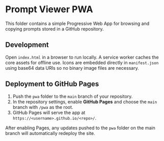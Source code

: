 # Prompt Viewer PWA

This folder contains a simple Progressive Web App for browsing and copying prompts stored in a GitHub repository.

## Development

Open `index.html` in a browser to run locally. A service worker caches the core assets for offline use. Icons are embedded directly in `manifest.json` using base64 data URIs so no binary image files are necessary.

## Deployment to GitHub Pages

1. Push the `pwa` folder to the `main` branch of your repository.
2. In the repository settings, enable **GitHub Pages** and choose the `main` branch with `/pwa` as the root.
3. GitHub Pages will serve the app at `https://<username>.github.io/<repo>/`.

After enabling Pages, any updates pushed to the `pwa` folder on the main branch will automatically redeploy the site.
